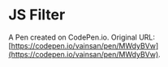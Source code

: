 # JS Filter 

A Pen created on CodePen.io. Original URL: [https://codepen.io/vainsan/pen/MWdyBVw](https://codepen.io/vainsan/pen/MWdyBVw).

